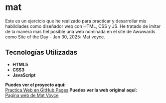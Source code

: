 # mat
Este es un ejercicio que he realizado para practicar y desarrollar mis habildiades como diseñador web con HTML, CSS y JS. He tratado de imitar de la manera mas fiel posible una web nominada en el site de Awwwards como Site of the Day - Jan 30, 2025: Mat voyce.
## Tecnologías Utilizadas
- **HTML5**  
- **CSS3**  
- **JavaScript**


 **Puedes ver el proyecto aquí:**  
[Practica Web en GitHub Pages](https://victordaigo.github.io/mat/)
 **Puedes ver la web original aquí:**  
[Pagina web de Mat Voyce](https://matvoyce.tv/)

